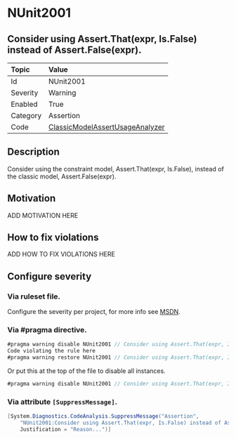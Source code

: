 # NUnit2001
## Consider using Assert.That(expr, Is.False) instead of Assert.False(expr).

| Topic    | Value
| :--      | :--
| Id       | NUnit2001
| Severity | Warning
| Enabled  | True
| Category | Assertion
| Code     | [ClassicModelAssertUsageAnalyzer](https://github.com/nunit/nunit.analyzers/blob/master/src/nunit.analyzers/ClassicModelAssertUsage/ClassicModelAssertUsageAnalyzer.cs)


## Description

Consider using the constraint model, Assert.That(expr, Is.False), instead of the classic model, Assert.False(expr).

## Motivation

ADD MOTIVATION HERE

## How to fix violations

ADD HOW TO FIX VIOLATIONS HERE

<!-- start generated config severity -->
## Configure severity

### Via ruleset file.

Configure the severity per project, for more info see [MSDN](https://msdn.microsoft.com/en-us/library/dd264949.aspx).

### Via #pragma directive.
```C#
#pragma warning disable NUnit2001 // Consider using Assert.That(expr, Is.False) instead of Assert.False(expr).
Code violating the rule here
#pragma warning restore NUnit2001 // Consider using Assert.That(expr, Is.False) instead of Assert.False(expr).
```

Or put this at the top of the file to disable all instances.
```C#
#pragma warning disable NUnit2001 // Consider using Assert.That(expr, Is.False) instead of Assert.False(expr).
```

### Via attribute `[SuppressMessage]`.

```C#
[System.Diagnostics.CodeAnalysis.SuppressMessage("Assertion", 
    "NUnit2001:Consider using Assert.That(expr, Is.False) instead of Assert.False(expr).",
    Justification = "Reason...")]
```
<!-- end generated config severity -->
